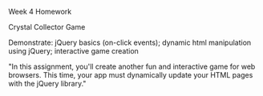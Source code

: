 Week 4 Homework

Crystal Collector Game

Demonstrate: jQuery basics (on-click events); dynamic html manipulation using jQuery; interactive game creation

"In this assignment, you'll create another fun and interactive game for web browsers. This time, your app must dynamically update your HTML pages with the jQuery library."
